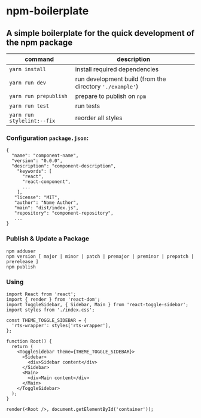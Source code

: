 # npm-boilerplate
## A simple boilerplate for the quick development of the npm package

| command                    | description                                              |
|----------------------------|----------------------------------------------------------|
| `yarn install`             | install required dependencies                            |
| `yarn run dev`             | run development build (from the directory `'./example'`) |
| `yarn run prepublish`      | prepare to publish on `npm`                              |
| `yarn run test      `      | run tests                                                |
| `yarn run stylelint:--fix` | reorder all styles                                       |

### Configuration `package.json`:  
```
{
  "name": "component-name",
  "version": "0.0.0",
  "description": "component-description",
    "keywords": [
      "react",
      "react-component",
      ...
    ],
   "license": "MIT",
   "author": "Name Author",
   "main": "dist/index.js",
   "repository": "component-repository",
   ...
}
```  

### Publish & Update a Package
`npm adduser`  
`npm version [ major | minor | patch | premajor | preminor | prepatch | prerelease ]`  
`npm publish`

### Using

```$javascript
import React from 'react';
import { render } from 'react-dom';
import ToggleSidebar, { Sidebar, Main } from 'react-toggle-sidebar';
import styles from './index.css';

const THEME_TOGGLE_SIDEBAR = {
  'rts-wrapper': styles['rts-wrapper'],
};

function Root() {
  return (
    <ToggleSidebar theme={THEME_TOGGLE_SIDEBAR}>
      <Sidebar>
        <div>Sidebar content</div>
      </Sidebar>
      <Main>
        <div>Main content</div>
      </Main>
    </ToggleSidebar>
  );
}

render(<Root />, document.getElementById('container'));
```
